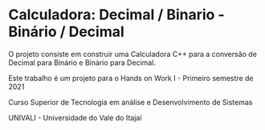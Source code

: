 # Calculadora: Decimal / Binario - Binário / Decimal

O projeto consiste em construir uma Calculadora C++ para a conversão de Decimal para Binário e Binário para Decimal.

Este trabalho é um projeto para o Hands on Work I - Primeiro semestre de 2021

Curso Superior de Tecnologia em análise e Desenvolvimento de Sistemas

UNIVALI - Universidade do Vale do Itajaí
